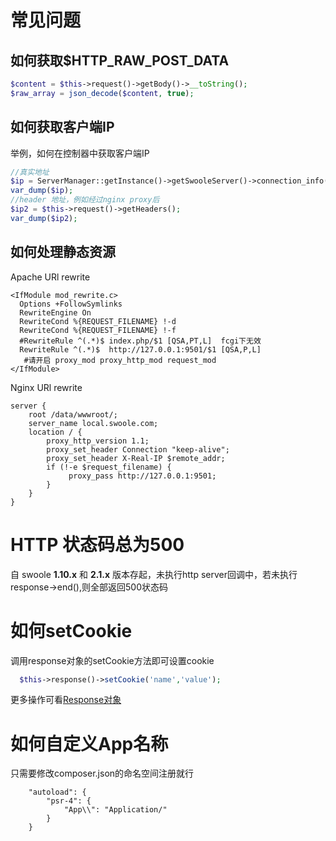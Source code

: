 # 常见问题
## 如何获取$HTTP_RAW_POST_DATA
```php
$content = $this->request()->getBody()->__toString();
$raw_array = json_decode($content, true);
```
## 如何获取客户端IP
举例，如何在控制器中获取客户端IP
```php
//真实地址
$ip = ServerManager::getInstance()->getSwooleServer()->connection_info($this->request()->getSwooleRequest()->fd);
var_dump($ip);
//header 地址，例如经过nginx proxy后
$ip2 = $this->request()->getHeaders();
var_dump($ip2);
```
## 如何处理静态资源
Apache URl rewrite
```
<IfModule mod_rewrite.c>
  Options +FollowSymlinks
  RewriteEngine On
  RewriteCond %{REQUEST_FILENAME} !-d
  RewriteCond %{REQUEST_FILENAME} !-f
  #RewriteRule ^(.*)$ index.php/$1 [QSA,PT,L]  fcgi下无效
  RewriteRule ^(.*)$  http://127.0.0.1:9501/$1 [QSA,P,L]
   #请开启 proxy_mod proxy_http_mod request_mod
</IfModule>
```

Nginx URl rewrite
```
server {
    root /data/wwwroot/;
    server_name local.swoole.com;
    location / {
        proxy_http_version 1.1;
        proxy_set_header Connection "keep-alive";
        proxy_set_header X-Real-IP $remote_addr;
        if (!-e $request_filename) {
             proxy_pass http://127.0.0.1:9501;
        }
    }
}
```
# HTTP 状态码总为500
自 swoole **1.10.x** 和 **2.1.x** 版本存起，未执行http server回调中，若未执行response->end(),则全部返回500状态码

# 如何setCookie  
调用response对象的setCookie方法即可设置cookie
```php
  $this->response()->setCookie('name','value');
```
更多操作可看[Response对象](response.md)


# 如何自定义App名称
只需要修改composer.json的命名空间注册就行
```
    "autoload": {
        "psr-4": {
            "App\\": "Application/"
        }
    }
```
